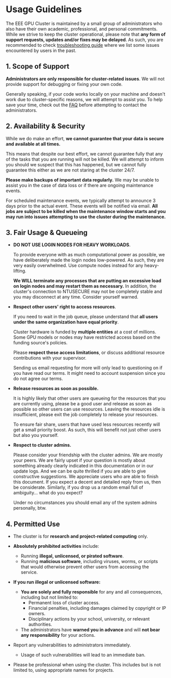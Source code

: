# Usage Guidelines

The EEE GPU Cluster is maintained by a small group of administrators who also
have their own academic, professional, and personal commitments. While we
strive to keep the cluster operational, please note that **any form of support
requests, updates and/or fixes may be delayed**. As such, you are recommended
to check [troubleshooting guide](troubleshooting.md) where we list some issues
encountered by users in the past.

## 1. Scope of Support

**Administrators are only responsible for cluster-related issues**. We will
not provide support for debugging or fixing your own code.

Generally speaking, if your code works locally on your machine and doesn't work
due to cluster-specific reasons, we will attempt to assist you. To help save
your time, check out the [FAQ](troubleshooting.md) before attempting to contact
the administrators.

## 2. Availability & Security

While we do make an effort, **we cannot guarantee that your data is secure and
available at all times.**

This means that despite our best effort, we cannot guarantee fully that any of
the tasks that you are running will not be killed. We will attempt to inform you
should we suspect that this has happened, but we cannot fully guarantee this
either as we are not staring at the cluster 24/7.

**Please make backups of important data regularly.** We may be unable to assist
you in the case of data loss or if there are ongoing maintenance events.

For scheduled maintenance events, we typically attempt to announce 3 days prior
to the actual event. These events will be notified via email. **All jobs are
subject to be killed when the maintenance window starts and you may run into
issues attempting to use the cluster during the maintenance.**

## 3. Fair Usage & Queueing

- **DO NOT USE LOGIN NODES FOR HEAVY WORKLOADS**.

    To provide everyone with as much computational power as possible, we have
    deliberately made the login nodes low-powered. As such, they are very
    easily overwhelmed. Use compute nodes instead for any heavy-lifting.

    **We WILL terminate any processes that are putting an excessive load on
    login nodes and may restart them as necessary.** In addition, the cluster's
    connection to NTUSECURE may not be completely stable and you may disconnect
    at any time. Consider yourself warned.

- **Respect other users' right to access resources**.

    If you need to wait in the job queue, please understand that **all users
    under the same organization have equal priority**.

    Cluster hardware is funded by **multiple entities** at a cost of millions.
    Some GPU models or nodes may have restricted access based on the funding
    source's policies.

    Please **respect these access limitations**, or discuss additional resource
    contributions with your supervisor.

    Sending us email requesting for more will only lead to questioning on if you
    have read our terms. It might need to account suspension since you do not agree
    our terms.

- **Release resources as soon as possible.**

    It is highly likely that other users are queueing for the resources that
    you are currently using, please be a good user and release as soon as
    possible so other users can use resources. Leaving the resources idle is
    insufficient, please exit the job completely to release your resources.

    To ensure fair share, users that have used less resources recently will get
    a small priority boost. As such, this will benefit not just other users but
    also you yourself.
  
- **Respect to cluster admins.**

    Please consider your friendship with the cluster admins. We are mostly your peers.
    We are fairly upset if your question is mostly about something already clearly indicated in
    this documentation or in our update logs. And we can be quite thrilled if you are able to give constructive suggestions.
    We appreciate users who are able to finish this document. If you expect a decent and detailed reply from us,
    then be considerate. Similarly, if you drop us a random email full of ambiguity... what do you expect?

    Under no circumstances you should email any of the system admins personally, btw.

## 4. Permitted Use

- The cluster is for **research and project-related computing** only.

- **Absolutely prohibited activities** include:
  - Running **illegal, unlicensed, or pirated software**.
  - Running **malicious software**, including viruses, worms, or scripts that
    would otherwise prevent other users from accessing the service.

- **If you run illegal or unlicensed software:**
  - **You are solely and fully responsible** for any and all consequences,
    including but not limited to:
    - Permanent loss of cluster access.
    - Financial penalties, including damages claimed by copyright or IP owners.
    - Disciplinary actions by your school, university, or relevant authorities.
  - The administrators have **warned you in advance** and will **not bear any
    responsibility** for your actions.

- Report any vulnerabilities to administrators immediately.
  - Usage of such vulnerabilities will lead to an immediate ban.

- Please be professional when using the cluster. This includes but is not
  limited to, using appropriate names for projects.
